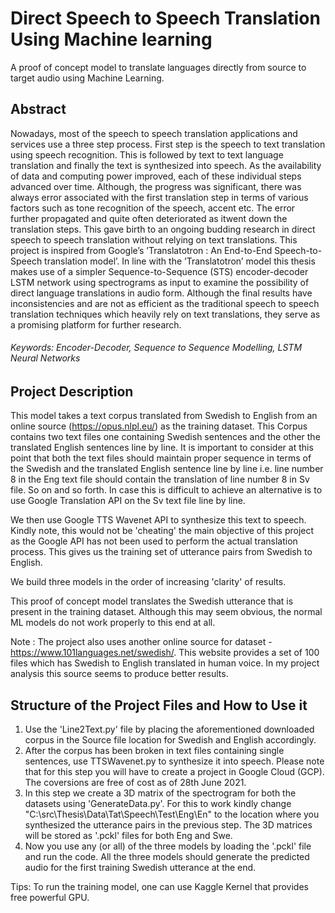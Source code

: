 # Direct Speech to Speech Translation Using Machine learning
A proof of concept model to translate languages directly from source to target audio using Machine Learning. 

## Abstract
Nowadays, most of the speech to speech translation applications and services
use a three step process. First step is the speech to text translation using speech
recognition. This is followed by text to text language translation and finally the text
is synthesized into speech. As the availability of data and computing power improved,
each of these individual steps advanced over time. Although, the progress
was significant, there was always error associated with the first translation step in
terms of various factors such as tone recognition of the speech, accent etc. The error
further propagated and quite often deteriorated as itwent down the translation steps.
This gave birth to an ongoing budding research in direct speech to speech translation
without relying on text translations. This project is inspired from Google’s
’Translatotron : An End-to-End Speech-to-Speech translation model’. In line with
the ’Translatotron’ model this thesis makes use of a simpler Sequence-to-Sequence
(STS) encoder-decoder LSTM network using spectrograms as input to examine the
possibility of direct language translations in audio form. Although the final results
have inconsistencies and are not as efficient as the traditional speech to speech translation
techniques which heavily rely on text translations, they serve as a promising
platform for further research.
###### Keywords: Encoder-Decoder, Sequence to Sequence Modelling, LSTM Neural Networks

## Project Description
This model takes a text corpus translated from Swedish to English from an online source (https://opus.nlpl.eu/) as the training dataset. This Corpus contains two text files one containing Swedish sentences and the other the translated English sentences line by line. It is important to consider at this point that both the text files should maintain proper sequence in terms of the Swedish and the translated English sentence line by line i.e. line number 8 in the Eng text file should contain the translation of line number 8 in Sv file. So on and so forth. In case this is difficult to achieve an alternative is to use Google Translation API on the Sv text file line by line.

We then use Google TTS Wavenet API to synthesize this text to speech. Kindly note, this would not be 'cheating' the main objective of this project as the Google API has not been used to perform the actual translation process. This gives us the training set of utterance pairs from Swedish to English. 

We build three models in the order of increasing 'clarity' of results.

This proof of concept model translates the Swedish utterance that is present in the training dataset. Although this may seem obvious, the normal ML models do not work properly to this end at all.

Note : The project also uses another online source for dataset - https://www.101languages.net/swedish/. This website provides a set of 100 files which has Swedish to English translated in human voice. In my project analysis this source seems to produce better results.

## Structure of the Project Files and How to Use it
1. Use the 'Line2Text.py' file by placing the aforementioned downloaded corpus in the Source file location for Swedish and English accordingly.
2. After the corpus has been broken in text files containing single sentences, use TTSWavenet.py to synthesize it into speech. Please note that for this step you will have to create a project in Google Cloud (GCP). The coversions are free of cost as of 28th June 2021.
3. In this step we create a 3D matrix of the spectrogram for both the datasets using 'GenerateData.py'. For this to work kindly change "C:\src\Thesis\Data\Tat\Speech\Test\Eng\En" to the location where you synthesized the utterance pairs in the previous step. The 3D matrices will be stored as '.pckl' files for both Eng and Swe.
4. Now you use any (or all) of the three models by loading the '.pckl' file and run the code. All the three models should generate the predicted audio for the first training Swedish utterance at the end.

Tips:
To run the training model, one can use Kaggle Kernel that provides free powerful GPU.
